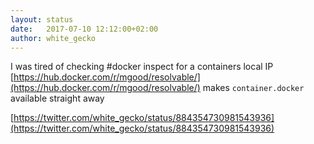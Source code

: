 ```yaml
---
layout: status
date:   2017-07-10 12:12:00+02:00
author: white_gecko
---
```


I was tired of checking #docker inspect for a containers local IP [https://hub.docker.com/r/mgood/resolvable/](https://hub.docker.com/r/mgood/resolvable/) makes `container.docker` available straight away

[https://twitter.com/white_gecko/status/884354730981543936](https://twitter.com/white_gecko/status/884354730981543936)
